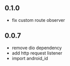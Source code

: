 ## 0.1.0
* fix custom route observer

## 0.0.7
* remove dio dependency
* add http request listener
* import android_id